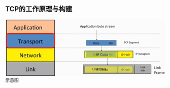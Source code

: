 ## TCP的工作原理与构建
![输入图片说明](/imgs/2025-07-15/kNpSmTWeCrWrEuvK.png)示意图


<!--stackedit_data:
eyJoaXN0b3J5IjpbMTE0NDA2NTUxNywtMjA4ODc0NjYxMl19
-->